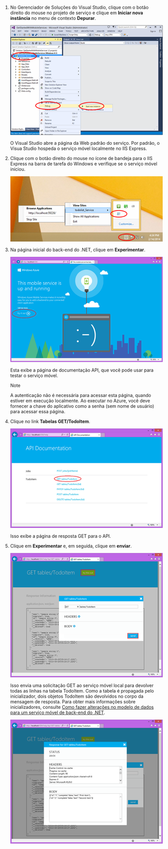 
1. No Gerenciador de Soluções do Visual Studio, clique com o botão direito do mouse no projeto de serviço e clique em **Iniciar nova instância** no menu de contexto **Depurar**.
   
    ![iniciar o projeto de serviço móvel localmente](./media/mobile-services-dotnet-backend-test-local-service-api-documentation/vs-start-debug-service-project.png)
   
    O Visual Studio abre a página da Web padrão do serviço. Por padrão, o Visua Studio hospeda o serviço móvel localmente no IIS Express.
2. Clique com o botão direito do mouse no ícone de bandeja para o IIS Express na barra de tarefa do Windows e verifique se o serviço móvel iniciou.
   
     ![verificar o serviço móvel na barra de tarefas](./media/mobile-services-dotnet-backend-test-local-service-api-documentation/iis-express-tray.png)
3. Na página inicial do back-end do .NET, clique em **Experimentar**.
   
    ![página inicial do serviço móvel](./media/mobile-services-dotnet-backend-test-local-service-api-documentation/service-welcome-page.png)
   
    Esta exibe a página de documentação API, que você pode usar para testar o serviço móvel.
   
   > [!NOTE]
   > A autenticação não é necessária para acessar esta página, quando estiver em execução localmente. Ao executar no Azure, você deve fornecer a chave do aplicativo como a senha (sem nome de usuário) para acessar essa página.
   > 
   > 
4. Clique no link **Tabelas GET/TodoItem**.
   
    ![](./media/mobile-services-dotnet-backend-test-local-service-api-documentation/service-api-documentation-page.png)
   
    Isso exibe a página de resposta GET para o API.
5. Clique em **Experimentar** e, em seguida, clique em **enviar**.
   
    ![](./media/mobile-services-dotnet-backend-test-local-service-api-documentation/service-try-this-out-get-todoitems.png)
   
    Isso envia uma solicitação GET ao serviço móvel local para devolver todas as linhas na tabela TodoItem. Como a tabela é propagada pelo inicializador, dois objetos TodoItem são devolvidos no corpo da mensagem de resposta. Para obter mais informações sobre inicializadores, consulte [Como fazer alterações no modelo de dados para um serviço móvel de back-end do .NET](../articles/mobile-services/mobile-services-dotnet-backend-how-to-use-code-first-migrations.md).
   
    ![](./media/mobile-services-dotnet-backend-test-local-service-api-documentation/service-try-this-out-get-response.png)

<!---HONumber=Oct15_HO3-->